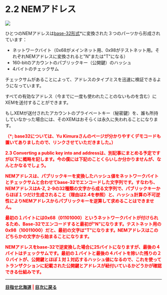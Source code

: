 # 2.2 NEMアドレス

![](https://s3-ap-northeast-1.amazonaws.com/nem-social/blog/0/7000/7600/7611/1542861312%E3%82%B9%E3%82%AF%E3%83%AA%E3%83%BC%E3%83%B3%E3%82%B7%E3%83%A7%E3%83%83%E3%83%88%202018-11-22%2013.34.35.png)

ひとつのNEMアドレスは[base-32形式](https://yu-kimura.jp/2018/03/21/base32/)*に変換された３つのパーツから形成されています：


- ネットワークバイト（0x68がメインネット用、0x98がテストネット用。それぞれNEMアドレスに変換されると"N"または"T"になる）
- 160-bitのアカウントのパブリックキー（公開鍵）のハッシュ
- 4バイトのチェックサム

チェックサムがあることによって、アドレスのタイプミスを迅速に検証できるようになっています。

すべての有効なアドレス（今までに一度も使われたことのないものを含む）にXEMを送付することができます。

もしXEMが送付されたアカウントのプライベートキー（秘密鍵）を、誰も所持していなかった場合には、そのXEMはおそらくは永久に失われることになります。


<span style="font-size: 100%; color: red; font-weight: bold">
（*; base32については、Yu Kimuraさんのページが分かりやすくデモコードも置いてありましたので、リンクさせていただきました。）

2.3 Converting a public key into and addressは、別記事にまとめる予定ですが以下に概略を記します。今の僕には下記のことくらいしか分かりませんが、なんとかなるでしょう。

NEMアドレスは、パブリックキーを変換したハッシュ値をネットワークバイトとチェックサムと合わせてbase-32でエンコードした文字列です。すなわち、NEMアドレスはA-Z, 2-9の32種類の文字から成る文字列で、パブリックキーからほぼ１つだけ生成されること（理由は2.4を参照）と、ハッシュ計算の不可逆性によりNEMアドレスからパブリックキーを逆算して求めることはできません。

最初の１バイトには0x68（01101000）というネットワークバイトが付けられるため、Base-32でエンコードすると最初が"N"になります。テストネット用の0x98（10011000）だと、最初の文字は"T"になります。NEMアドレスはこのどちらかの文字から始まることになります。

NEMアドレスをbase-32で逆変換した場合に25バイトになりますが、最後の４バイトはチェックサムです。最初の１バイトと最後の４バイトを除いた残りの２０バイトが、公開鍵とほぼ１対１対応するハッシュ値になるので、これを使ってトランザクションに記載された公開鍵とアドレスが紐付いているかどうかが確認できる仕組みです。
</span>

----

[目指せ北海道](https://nemlog.nem.social/profile/416) |  [目次に戻る](https://github.com/naoland/nem-kaitai-shinsho#21-アカウントの状態)
